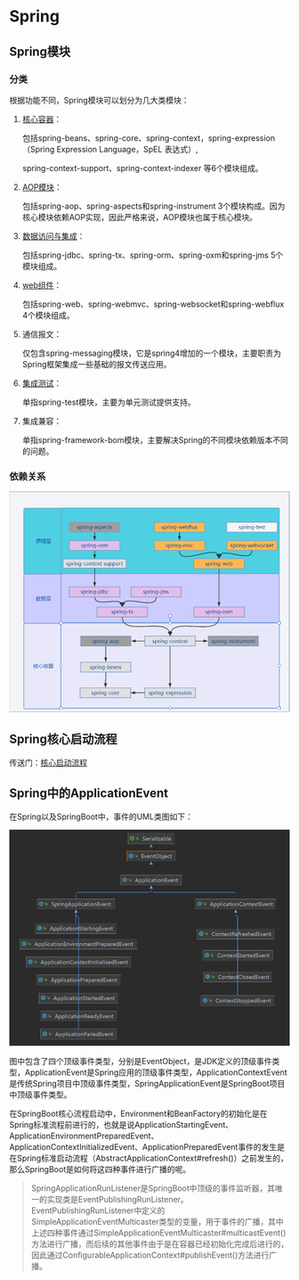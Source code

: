# Spring

## Spring模块

### 分类

根据功能不同，Spring模块可以划分为几大类模块：

1. [核心容器](./modules/spring-core.md)：
   
   包括spring-beans、spring-core、spring-context，spring-expression（Spring Expression Language，SpEL 表达式）,
   
   spring-context-support、spring-context-indexer 等6个模块组成。
   
2. [AOP模块](./modules/spring-aop.md)：

   包括spring-aop、spring-aspects和spring-instrument 3个模块构成。因为核心模块依赖AOP实现，因此严格来说，AOP模块也属于核心模块。

3. [数据访问与集成](./modules/spring-data.md)：

   包括spring-jdbc、spring-tx、spring-orm、spring-oxm和spring-jms 5个模块组成。

4. [web组件](./modules/spring-web.md)：

   包括spring-web、spring-webmvc、spring-websocket和spring-webflux 4个模块组成。

5. 通信报文：

   仅包含spring-messaging模块，它是spring4增加的一个模块，主要职责为Spring框架集成一些基础的报文传送应用。

6. [集成测试](./modules/spring-test.md)：

   单指spring-test模块，主要为单元测试提供支持。

7. 集成兼容：

   单指spring-framework-bom模块，主要解决Spring的不同模块依赖版本不同的问题。

### 依赖关系

 ![Spring模块依赖图](./images/Spring-moduls-dependency.png)



## Spring核心启动流程

传送门：[核心启动流程](./refresh.md)



## Spring中的ApplicationEvent

在Spring以及SpringBoot中，事件的UML类图如下：

![Spring中事件](./images/ApplicationEventDependency.png)

图中包含了四个顶级事件类型，分别是EventObject，是JDK定义的顶级事件类型，ApplicationEvent是Spring应用的顶级事件类型，ApplicationContextEvent是传统Spring项目中顶级事件类型，SpringApplicationEvent是SpringBoot项目中顶级事件类型。

在SpringBoot核心流程启动中，Environment和BeanFactory的初始化是在Spring标准流程前进行的，也就是说ApplicationStartingEvent、ApplicationEnvironmentPreparedEvent、ApplicationContextInitializedEvent、ApplicationPreparedEvent事件的发生是在Spring标准启动流程（AbstractApplicationContext#refresh()）之前发生的，那么SpringBoot是如何将这四种事件进行广播的呢。

> SpringApplicationRunListener是SpringBoot中顶级的事件监听器，其唯一的实现类是EventPublishingRunListener。EventPublishingRunListener中定义的SimpleApplicationEventMulticaster类型的变量，用于事件的广播，其中上述四种事件通过SimpleApplicationEventMulticaster#multicastEvent()方法进行广播，而后续的其他事件由于是在容器已经初始化完成后进行的，因此通过ConfigurableApplicationContext#publishEvent()方法进行广播。
>



